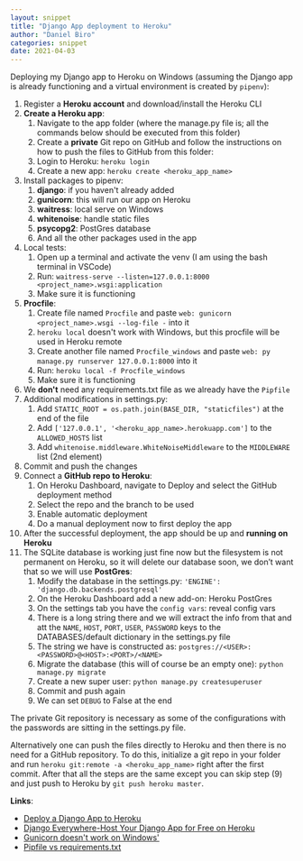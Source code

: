 ```yaml
---
layout: snippet
title: "Django App deployment to Heroku"
author: "Daniel Biro"
categories: snippet
date: 2021-04-03
---
```


Deploying my Django app to Heroku on Windows (assuming the Django app is already functioning and a virtual environment is created by `pipenv`):
1. Register a **Heroku account** and download/install the Heroku CLI
2. **Create a Heroku app**:
    1. Navigate to the app folder (where the manage.py file is; all the commands below should be executed from this folder)
    2. Create a **private** Git repo on GitHub and follow the instructions on how to push the files to GitHub from this folder:
    3. Login to Heroku: `heroku login`
    4. Create a new app: `heroku create <heroku_app_name>`
3. Install packages to pipenv:
    1. **django**: if you haven't already added
    2. **gunicorn**: this will run our app on Heroku
    3. **waitress**: local serve on Windows
    4. **whitenoise**: handle static files
    5. **psycopg2**: PostGres database
    6. And all the other packages used in the app
4. Local tests:
    1. Open up a terminal and activate the venv (I am using the bash terminal in VSCode)
    2. Run: `waitress-serve --listen=127.0.0.1:8000 <project_name>.wsgi:application`
    3. Make sure it is functioning
5. **Procfile**:
    1. Create file named `Procfile` and paste `web: gunicorn <project_name>.wsgi --log-file -` into it
    2. `heroku local` doesn't work with Windows, but this procfile will be used in Heroku remote
    3. Create another file named `Procfile_windows` and paste `web: py manage.py runserver 127.0.0.1:8000` into it
    4. Run: `heroku local -f Procfile_windows`
    5. Make sure it is functioning
6. We **don't** need any requirements.txt file as we already have the `Pipfile`
7. Additional modifications in settings.py:
    1. Add `STATIC_ROOT = os.path.join(BASE_DIR, "staticfiles")` at the end of the file
    2. Add `['127.0.0.1', '<heroku_app_name>.herokuapp.com']` to the `ALLOWED_HOSTS` list
    3. Add `whitenoise.middleware.WhiteNoiseMiddleware` to the `MIDDLEWARE` list (2nd element)
8. Commit and push the changes
9. Connect a **GitHub repo to Heroku**:
    1. On Heroku Dashboard, navigate to Deploy and select the GitHub deployment method
    2. Select the repo and the branch to be used
    3. Enable automatic deployment
    4. Do a manual deployment now to first deploy the app
10. After the successful deployment, the app should be up and **running on Heroku**
11. The SQLite database is working just fine now but the filesystem is not permanent on Heroku, so it will delete our database soon, we don’t want that so we will use **PostGres**:
    1. Modify the database in the settings.py: `'ENGINE': 'django.db.backends.postgresql'`
	2. On the Heroku Dashboard add a new add-on: Heroku PostGres
	3. On the settings tab you have the `config vars`: reveal config vars
	4. There is a long string there and we will extract the info from that and att the `NAME`, `HOST`, `PORT`, `USER`, `PASSWORD` keys to the DATABASES/default dictionary in the settings.py file
    5. The string we have is constructed as:
    `postgres://<USER>:<PASSWORD>@<HOST>:<PORT>/<NAME>`
	6. Migrate the database (this will of course be an empty one): `python manage.py migrate`
    7. Create a new super user: `python manage.py createsuperuser`
	7. Commit and push again
	8. We can set `DEBUG` to False at the end

The private Git repository is necessary as some of the configurations with the passwords are sitting in the settings.py file.

Alternatively one can push the files directly to Heroku and then there is no need for a GitHub repository. To do this, initialize a git repo in your folder and run `heroku git:remote -a <heroku_app_name>` right after the first commit. After that all the steps are the same except you can skip step (9) and just push to Heroku by `git push heroku master`.

**Links**:
- [Deploy a Django App to Heroku](https://www.youtube.com/watch?v=GMbVzl_aLxM)
- [Django Everywhere-Host Your Django App for Free on Heroku](https://studygyaan.com/django/django-everywhere-host-your-django-app-for-free-on-heroku)
- [Gunicorn doesn't work on Windows'](https://stackoverflow.com/questions/11087682/does-gunicorn-run-on-windows)
- [Pipfile vs requirements.txt](https://stackoverflow.com/questions/63252388/requirements-txt-vs-pipfile-in-heroku-flask-webapp-deployment)